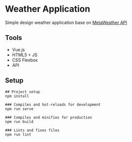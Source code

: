 # Weather Application
Simple design weather application base on [MetaWeather API](https://www.metaweather.com/api/)

## Tools
* Vue.js
* HTML5 + JS
* CSS Flexbox
* API

## Setup
```
## Project setup
npm install

### Compiles and hot-reloads for development
npm run serve

### Compiles and minifies for production
npm run build

### Lints and fixes files
npm run lint
```
